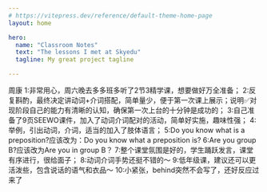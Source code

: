 ```yaml
---
# https://vitepress.dev/reference/default-theme-home-page
layout: home

hero:
  name: "Classroom Notes"
  text: "The lessons I met at Skyedu"
  tagline: My great project tagline

---
```


周康
1:非常用心，周六晚去多多班多听了2节3精学课，想要做好万全准备；
2:反复斟酌，最终决定讲动词+介词搭配，简单量少，便于第一次课上展示；说明✅对现阶段自己的能力有清晰的认知，确保第一次上台的十分钟是成功的；
3:自己准备了9页SEEWO课件，加入了动词介词配对的活动，简单好实施，趣味性强；
4:举例，引出动词，介词，适当的加入了肢体语言；
5:Do  you know what is a preposition?应该改为：Do you know what a preposition is?
6:Are you  group B?应该改为Are you in group B？
7:整个课堂氛围是好的，学生踊跃发言，课堂有序进行，很给面子；
8:动词介词手势还挺不错的～
9:低年级课，建议还可以更活泼些，包含说话的语气和衣品～
10:小紧张，behind突然不会写了，还好反应过来了